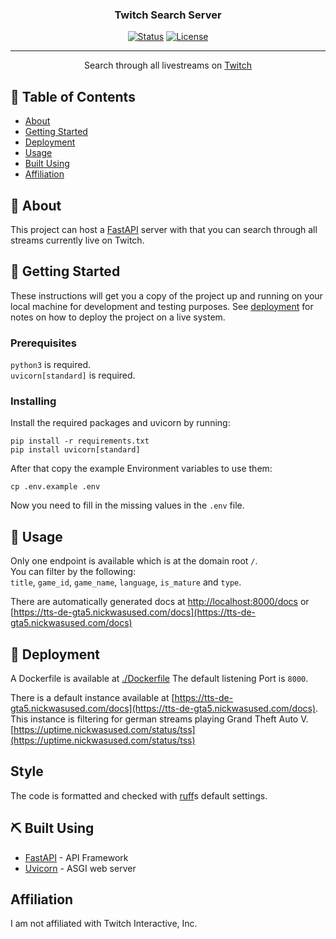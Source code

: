 <h3 align="center">Twitch Search Server</h3>

<div align="center">

  [![Status](https://img.shields.io/badge/status-active-success.svg)]() 
  [![License](https://img.shields.io/github/license/nickwasused/twitch-search-server)](/LICENSE)

</div>

---

<p align="center"> Search through all livestreams on <a href="https://twitch.tv">Twitch</a>
    <br> 
</p>

## 📝 Table of Contents
- [About](#about)
- [Getting Started](#getting_started)
- [Deployment](#deployment)
- [Usage](#usage)
- [Built Using](#built_using)
- [Affiliation](#affiliation)

## 🧐 About <a name = "about"></a>
This project can host a [FastAPI](https://fastapi.tiangolo.com/) server with that you can search through all streams currently live on Twitch.

## 🏁 Getting Started <a name = "getting_started"></a>
These instructions will get you a copy of the project up and running on your local machine for development and testing purposes. See [deployment](#deployment) for notes on how to deploy the project on a live system.

### Prerequisites

`python3` is required.  
`uvicorn[standard]` is required.

### Installing

Install the required packages and uvicorn by running:
```
pip install -r requirements.txt
pip install uvicorn[standard]
```

After that copy the example Environment variables to use them:
```
cp .env.example .env
```

Now you need to fill in the missing values in the `.env` file.

## 🎈 Usage <a name="usage"></a>
Only one endpoint is available which is at the domain root `/`.  
You can filter by the following:   
`title`, `game_id`, `game_name`, `language`, `is_mature` and `type`. 

There are automatically generated docs at [http://localhost:8000/docs](http://localhost:8000/docs) or [https://tts-de-gta5.nickwasused.com/docs](https://tts-de-gta5.nickwasused.com/docs)

## 🚀 Deployment <a name = "deployment"></a>
A Dockerfile is available at [./Dockerfile](./Dockerfile)
The default listening Port is `8000`.

There is a default instance available at [https://tts-de-gta5.nickwasused.com/docs](https://tts-de-gta5.nickwasused.com/docs).
This instance is filtering for german streams playing Grand Theft Auto V.
[https://uptime.nickwasused.com/status/tss](https://uptime.nickwasused.com/status/tss)

## Style
The code is formatted and checked with [ruff](https://github.com/astral-sh/ruff)s default settings.

## ⛏️ Built Using <a name = "built_using"></a>
- [FastAPI](https://fastapi.tiangolo.com/) - API Framework
- [Uvicorn](https://www.uvicorn.org/) - ASGI web server

## Affiliation <a name = "affiliation"></a>
I am not affiliated with Twitch Interactive, Inc.
